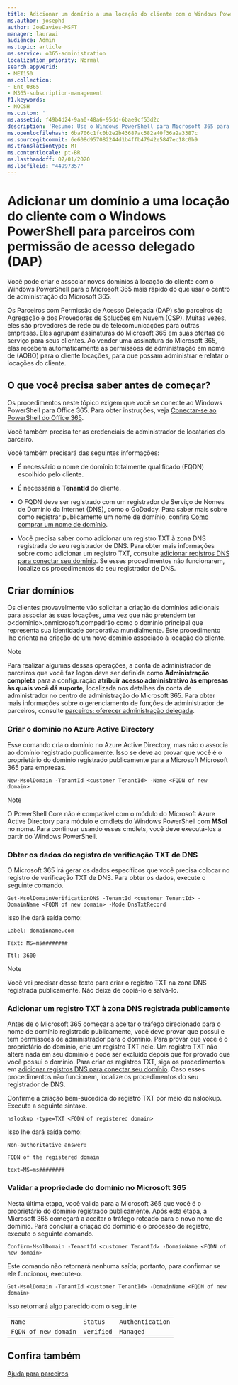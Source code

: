 ```yaml
---
title: Adicionar um domínio a uma locação do cliente com o Windows PowerShell para parceiros com permissão de acesso delegado (DAP)
ms.author: josephd
author: JoeDavies-MSFT
manager: laurawi
audience: Admin
ms.topic: article
ms.service: o365-administration
localization_priority: Normal
search.appverid:
- MET150
ms.collection:
- Ent_O365
- M365-subscription-management
f1.keywords:
- NOCSH
ms.custom: ''
ms.assetid: f49b4d24-9aa0-48a6-95dd-6bae9cf53d2c
description: 'Resumo: Use o Windows PowerShell para Microsoft 365 para adicionar um nome de domínio alternativo a um locatário existente do cliente.'
ms.openlocfilehash: 6ba706c1fc0b2e2b43687ac582a40f36a2a3387c
ms.sourcegitcommit: 6e608d957082244d1b4ffb47942e5847ec18c0b9
ms.translationtype: MT
ms.contentlocale: pt-BR
ms.lasthandoff: 07/01/2020
ms.locfileid: "44997357"
---
```

# <a name="add-a-domain-to-a-client-tenancy-with-windows-powershell-for-delegated-access-permission-dap-partners"></a>Adicionar um domínio a uma locação do cliente com o Windows PowerShell para parceiros com permissão de acesso delegado (DAP)

Você pode criar e associar novos domínios à locação do cliente com o Windows PowerShell para o Microsoft 365 mais rápido do que usar o centro de administração do Microsoft 365.
  
Os Parceiros com Permissão de Acesso Delegada (DAP) são parceiros da Agregação e dos Provedores de Soluções em Nuvem (CSP). Muitas vezes, eles são provedores de rede ou de telecomunicações para outras empresas. Eles agrupam assinaturas do Microsoft 365 em suas ofertas de serviço para seus clientes. Ao vender uma assinatura do Microsoft 365, elas recebem automaticamente as permissões de administração em nome de (AOBO) para o cliente locações, para que possam administrar e relatar o locações do cliente.
## <a name="what-do-you-need-to-know-before-you-begin"></a>O que você precisa saber antes de começar?

Os procedimentos neste tópico exigem que você se conecte ao Windows PowerShell para Office 365. Para obter instruções, veja [Conectar-se ao PowerShell do Office 365](connect-to-office-365-powershell.md).
  
Você também precisa ter as credenciais de administrador de locatários do parceiro.
  
Você também precisará das seguintes informações:
  
- É necessário o nome de domínio totalmente qualificado (FQDN) escolhido pelo cliente.
    
- É necessária a **TenantId** do cliente.
    
- O FQDN deve ser registrado com um registrador de Serviço de Nomes de Domínio da Internet (DNS), como o GoDaddy. Para saber mais sobre como registrar publicamente um nome de domínio, confira [Como comprar um nome de domínio](https://go.microsoft.com/fwlink/p/?LinkId=532541).
    
- Você precisa saber como adicionar um registro TXT à zona DNS registrada do seu registrador de DNS. Para obter mais informações sobre como adicionar um registro TXT, consulte [adicionar registros DNS para conectar seu domínio](https://go.microsoft.com/fwlink/p/?LinkId=532542). Se esses procedimentos não funcionarem, localize os procedimentos do seu registrador de DNS.
    
## <a name="create-domains"></a>Criar domínios

 Os clientes provavelmente vão solicitar a criação de domínios adicionais para associar às suas locações, uma vez que não pretendem ter o<domínio>.onmicrosoft.compadrão como o domínio principal que representa sua identidade corporativa mundialmente. Este procedimento lhe orienta na criação de um novo domínio associado à locação do cliente.
  
> [!NOTE]
> Para realizar algumas dessas operações, a conta de administrador de parceiros que você faz logon deve ser definida como **Administração completa** para a configuração **atribuir acesso administrativo às empresas às quais você dá suporte,** localizada nos detalhes da conta de administrador no centro de administração do Microsoft 365. Para obter mais informações sobre o gerenciamento de funções de administrador de parceiros, consulte [parceiros: oferecer administração delegada](https://go.microsoft.com/fwlink/p/?LinkId=532435). 
  
### <a name="create-the-domain-in-azure-active-directory"></a>Criar o domínio no Azure Active Directory

Esse comando cria o domínio no Azure Active Directory, mas não o associa ao domínio registrado publicamente. Isso se deve ao provar que você é o proprietário do domínio registrado publicamente para a Microsoft Microsoft 365 para empresas.
  
```
New-MsolDomain -TenantId <customer TenantId> -Name <FQDN of new domain>
```

>[!Note]
>O PowerShell Core não é compatível com o módulo do Microsoft Azure Active Directory para módulo e cmdlets do Windows PowerShell com **MSol** no nome. Para continuar usando esses cmdlets, você deve executá-los a partir do Windows PowerShell.
>

### <a name="get-the-data-for-the-dns-txt-verification-record"></a>Obter os dados do registro de verificação TXT de DNS

 O Microsoft 365 irá gerar os dados específicos que você precisa colocar no registro de verificação TXT de DNS. Para obter os dados, execute o seguinte comando.
  
```
Get-MsolDomainVerificationDNS -TenantId <customer TenantId> -DomainName <FQDN of new domain> -Mode DnsTxtRecord
```

Isso lhe dará saída como:
  
 `Label: domainname.com`
  
 `Text: MS=ms########`
  
 `Ttl: 3600`
  
> [!NOTE]
> Você vai precisar desse texto para criar o registro TXT na zona DNS registrada publicamente. Não deixe de copiá-lo e salvá-lo. 
  
### <a name="add-a-txt-record-to-the-publically-registered-dns-zone"></a>Adicionar um registro TXT à zona DNS registrada publicamente

Antes de o Microsoft 365 começar a aceitar o tráfego direcionado para o nome de domínio registrado publicamente, você deve provar que possui e tem permissões de administrador para o domínio. Para provar que você é o proprietário do domínio, crie um registro TXT nele. Um registro TXT não altera nada em seu domínio e pode ser excluído depois que for provado que você possui o domínio. Para criar os registros TXT, siga os procedimentos em [adicionar registros DNS para conectar seu domínio](https://go.microsoft.com/fwlink/p/?LinkId=532542). Caso esses procedimentos não funcionem, localize os procedimentos do seu registrador de DNS.
  
Confirme a criação bem-sucedida do registro TXT por meio do nslookup. Execute a seguinte sintaxe.
  
```
nslookup -type=TXT <FQDN of registered domain>
```

Isso lhe dará saída como:
  
 `Non-authoritative answer:`
  
 `FQDN of the registered domain`
  
 `text=MS=ms########`
  
### <a name="validate-domain-ownership-in-microsoft-365"></a>Validar a propriedade do domínio no Microsoft 365

Nesta última etapa, você valida para a Microsoft 365 que você é o proprietário do domínio registrado publicamente. Após esta etapa, a Microsoft 365 começará a aceitar o tráfego roteado para o novo nome de domínio. Para concluir a criação do domínio e o processo de registro, execute o seguinte comando. 
  
```
Confirm-MsolDomain -TenantId <customer TenantId> -DomainName <FQDN of new domain>
```

Este comando não retornará nenhuma saída; portanto, para confirmar se ele funcionou, execute-o.
  
```
Get-MsolDomain -TenantId <customer TenantId> -DomainName <FQDN of new domain>
```

Isso retornará algo parecido com o seguinte
  
||||
|:-----|:-----|:-----|
| `Name` <br/> | `Status` <br/> | `Authentication` <br/> |
| `FQDN of new domain` <br/> | `Verified` <br/> | `Managed` <br/> |
   
## <a name="see-also"></a>Confira também

#### 

[Ajuda para parceiros](https://go.microsoft.com/fwlink/p/?LinkID=533477)

